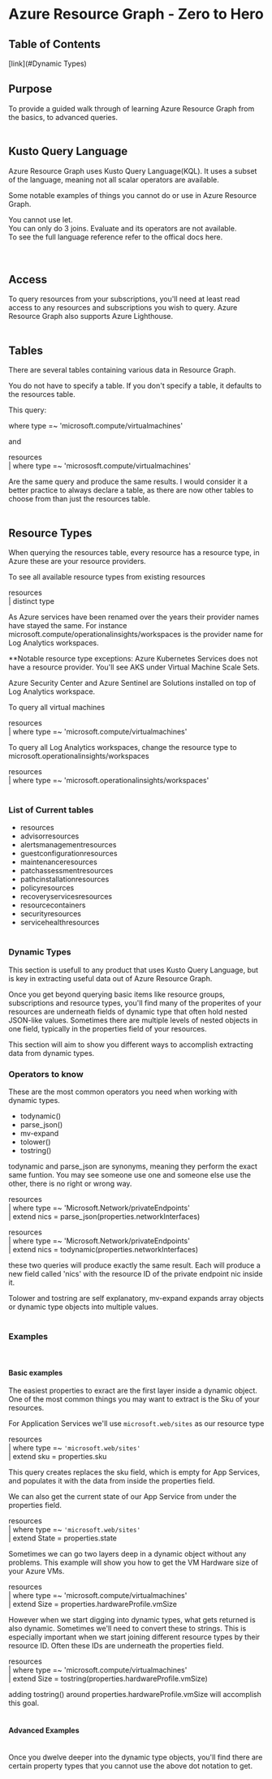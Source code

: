 # Azure Resource Graph - Zero to Hero

## Table of Contents
[link](#Dynamic Types)
&nbsp;&nbsp;  
## Purpose
To provide a guided walk through of learning Azure Resource Graph from the basics, to advanced queries.
&nbsp;&nbsp;  
&nbsp;&nbsp;  
## Kusto Query Language
Azure Resource Graph uses Kusto Query Language(KQL). It uses a subset of the language, meaning not all scalar operators are available.    

Some notable examples of things you cannot do or use in Azure Resource Graph.    

You cannot use let.  
You can only do 3 joins.
Evaluate and its operators are not available.   
To see the full language reference refer to the offical docs here.  
&nbsp;&nbsp;  
&nbsp;&nbsp;  
## Access
To query resources from your subscriptions, you'll need at least read access to any resources and subscriptions you wish to query.  Azure Resource Graph also supports Azure Lighthouse. 
&nbsp;&nbsp;  
&nbsp;&nbsp;  
## Tables
There are several tables containing various data in Resource Graph.

You do not have to specify a table. If you don't specify a table, it defaults to the resources table.

This query:  

where type =~ 'microsoft.compute/virtualmachines'

and

resources  
| where type =~ 'micrososft.compute/virtualmachines'

Are the same query and produce the same results. I would consider it a better practice to always declare a table, as there are now other tables to choose from than just the resources table.
&nbsp;&nbsp;  
&nbsp;&nbsp;  
## Resource Types
When querying the resources table, every resource has a resource type, in Azure these are your resource providers. 

To see all available resource types from existing resources

resources  
| distinct type

As Azure services have been renamed over the years their provider names have stayed the same. For instance microsoft.compute/operationalinsights/workspaces is the provider name for Log Analytics workspaces. 

**Notable resource type exceptions:
Azure Kubernetes Services does not have a resource provider. You'll see AKS under Virtual Machine Scale Sets.

Azure Security Center and Azure Sentinel are Solutions installed on top of Log Analytics workspace. 

To query all virtual machines

resources  
| where type =~ 'microsoft.compute/virtualmachines'
  

To query all Log Analytics workspaces, change the resource type to microsoft.operationalinsights/workspaces

resources  
| where type =~ 'microsoft.operationalinsights/workspaces'
&nbsp;&nbsp;  
&nbsp;&nbsp;  
### List of Current tables
- resources
- advisorresources
- alertsmanagementresources
- guestconfigurationresources
- maintenanceresources
- patchassessmentresources
- pathcinstallationresources
- policyresources
- recoveryservicesresources
- resourcecontainers
- securityresources
- servicehealthresources
&nbsp;&nbsp;  
&nbsp;&nbsp;  
### Dynamic Types ###
This section is usefull to any product that uses Kusto Query Language, but is key in extracting useful data out of Azure Resource Graph.   

Once you get beyond querying basic items like resource groups, subscriptions and resource types, you'll find many of the properites of your resources are underneath fields of dynamic type that often hold nested JSON-like values. Sometimes there are multiple levels of nested objects in one field, typically in the properties field of your resources.

This section will aim to show you different ways to accomplish extracting data from dynamic types.

### Operators to know
These are the most common operators you need when working with dynamic types.  
- todynamic()   
- parse_json()  
- mv-expand   
- tolower()  
- tostring()

todynamic and parse_json are synonyms, meaning they perform the exact same funtion. You may see someone use one and someone else use the other, there is no right or wrong way.  

resources  
| where type =~ 'Microsoft.Network/privateEndpoints'  
| extend nics = parse_json(properties.networkInterfaces)  

resources  
| where type =~ 'Microsoft.Network/privateEndpoints'  
| extend nics = todynamic(properties.networkInterfaces)

these two queries will produce exactly the same result. Each will produce a new field called 'nics' with the resource ID of the private endpoint nic inside it. 

Tolower and tostring are self explanatory, mv-expand expands array objects or dynamic type objects into multiple values.
&nbsp;&nbsp;  
&nbsp;&nbsp; 
&nbsp;&nbsp;    
### Examples  
&nbsp;&nbsp;  
#### Basic examples

The easiest properties to exract are the first layer inside a dynamic object. One of the most common things you may want to extract is the Sku of your resources.   

For Application Services we'll use `microsoft.web/sites` as our resource type  

resources  
| where type =~ `'microsoft.web/sites'`  
| extend sku = properties.sku  

This query creates replaces the sku field, which is empty for App Services, and populates it with the data from inside the properties field. 

We can also get the current state of our App Service from under the properties field.   

resources  
| where type =~ `'microsoft.web/sites'`  
| extend State = properties.state  

Sometimes we can go two layers deep in a dynamic object without any problems. This example will show you how to get the VM Hardware size of your Azure VMs.

resources  
| where type =~ 'microsoft.compute/virtualmachines'  
| extend Size = properties.hardwareProfile.vmSize  

However when we start digging into dynamic types, what gets returned is also dynamic. Sometimes we'll need to convert these to strings. This is especially important when we start joining different resource types by their resource ID. Often these IDs are underneath the properties field.

resources  
| where type =~ 'microsoft.compute/virtualmachines'  
| extend Size = tostring(properties.hardwareProfile.vmSize)

adding tostring() around properties.hardwareProfile.vmSize will accomplish this goal. 
&nbsp;&nbsp;  
&nbsp;&nbsp; 
#### Advanced Examples
&nbsp;&nbsp;   
Once you dwelve deeper into the dynamic type objects, you'll find there are certain property types that you cannot use the above dot notation to get.





